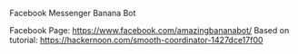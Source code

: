 Facebook Messenger Banana Bot

Facebook Page: https://www.facebook.com/amazingbananabot/
Based on tutorial: https://hackernoon.com/smooth-coordinator-1427dce17f00
